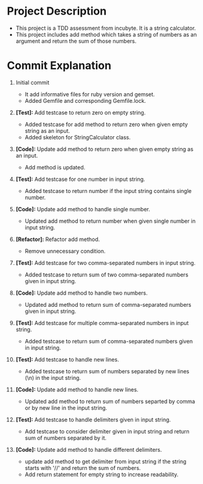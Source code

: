 # Project Description

- This project is a TDD assessment from incubyte. It is a string calculator.
- This project includes add method which takes a string of numbers as an argument and return the sum of those numbers.


# Commit Explanation

1. Initial commit
   - It add informative files for ruby version and gemset. 
   - Added Gemfile and corresponding Gemfile.lock.

2. **[Test]:** Add testcase to return zero on empty string.
   - Added testcase for add method to return zero when given empty string as an input.
   - Added skeleton for StringCalculator class.

3. **[Code]:** Update add method to return zero when given empty string as an input.
   - Add method is updated.

4. **[Test]:** Add testcase for one number in input string.
   - Added testcase to return number if the input string contains single number.

5. **[Code]:** Update add method to handle single number.
   - Updated add method to return number when given single number in input string.

6. **[Refactor]:** Refactor add method.
   - Remove unnecessary condition.

7. **[Test]:** Add testcase for two comma-separated numbers in input string.
   - Added testcase to return sum of two comma-separated numbers given in input string.

8. **[Code]:** Update add method to handle two numbers.
   - Updated add method to return sum of comma-separated numbers given in input string.

9. **[Test]:** Add testcase for multiple comma-separated numbers in input string.
   - Added testcase to return sum of comma-separated numbers given in input string.

10. **[Test]:** Add testcase to handle new lines.
    - Added testcase to return sum of numbers separated by new lines (\n) in the input string.

11. **[Code]:** Update add method to handle new lines.
    - Updated add method to return sum of numbers separted by comma or by new line in the input string.

12. **[Test]:** Add testcase to handle delimiters given in input string.
    - Add testcase to consider delimiter given in input string and return sum of numbers separated by it.

13. **[Code]:** Update add method to handle different delimiters.
    - update add method to get delimiter from input string if the string starts with '//' and return the sum of numbers.
    - Add return statement for empty string to increase readability.
